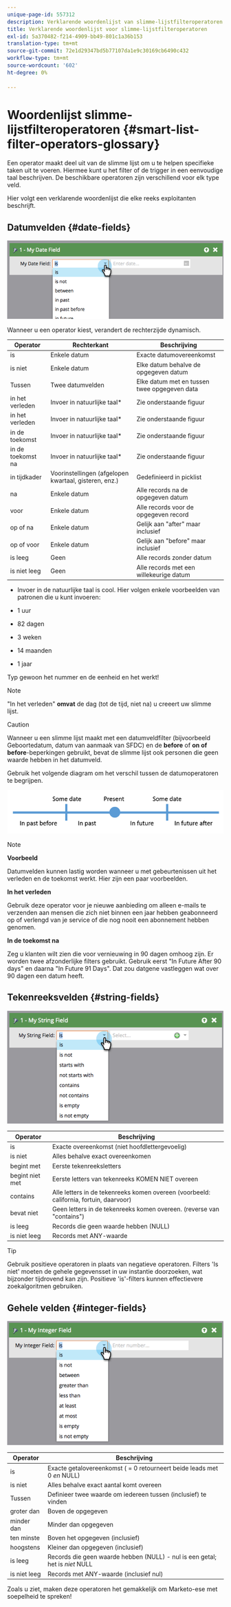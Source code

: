 ```yaml
---
unique-page-id: 557312
description: Verklarende woordenlijst van slimme-lijstfilteroperatoren - Marketo Docs - Productdocumentatie
title: Verklarende woordenlijst voor slimme-lijstfilteroperatoren
exl-id: 5a370482-f214-4909-bb49-801c1a36b153
translation-type: tm+mt
source-git-commit: 72e1d29347bd5b77107da1e9c30169cb6490c432
workflow-type: tm+mt
source-wordcount: '602'
ht-degree: 0%

---
```


# Woordenlijst slimme-lijstfilteroperatoren {#smart-list-filter-operators-glossary}

Een operator maakt deel uit van de slimme lijst om u te helpen specifieke taken uit te voeren. Hiermee kunt u het filter of de trigger in een eenvoudige taal beschrijven. De beschikbare operatoren zijn verschillend voor elk type veld.

Hier volgt een verklarende woordenlijst die elke reeks exploitanten beschrijft.

## Datumvelden {#date-fields}

![](assets/image2014-9-10-17-3a15-3a47.png)

Wanneer u een operator kiest, verandert de rechterzijde dynamisch.

| Operator | Rechterkant | Beschrijving |
|---|---|---|
| is | Enkele datum | Exacte datumovereenkomst |
| is niet | Enkele datum | Elke datum behalve de opgegeven datum |
| Tussen | Twee datumvelden | Elke datum met en tussen twee opgegeven data |
| in het verleden | Invoer in natuurlijke taal* | Zie onderstaande figuur |
| in het verleden | Invoer in natuurlijke taal* | Zie onderstaande figuur |
| in de toekomst | Invoer in natuurlijke taal* | Zie onderstaande figuur |
| in de toekomst na | Invoer in natuurlijke taal* | Zie onderstaande figuur |
| in tijdkader | Voorinstellingen (afgelopen kwartaal, gisteren, enz.) | Gedefinieerd in picklist |
| na | Enkele datum | Alle records na de opgegeven datum |
| voor | Enkele datum | Alle records voor de opgegeven record |
| op of na | Enkele datum | Gelijk aan &quot;after&quot; maar inclusief |
| op of voor | Enkele datum | Gelijk aan &quot;before&quot; maar inclusief |
| is leeg | Geen | Alle records zonder datum |
| is niet leeg | Geen | Alle records met een willekeurige datum |

* Invoer in de natuurlijke taal is cool. Hier volgen enkele voorbeelden van patronen die u kunt invoeren:

* 1 uur
* 82 dagen
* 3 weken
* 14 maanden
* 1 jaar

Typ gewoon het nummer en de eenheid en het werkt!

>[!NOTE]
>
>&quot;In het verleden&quot; **omvat** de dag (tot de tijd, niet na) u creeert uw slimme lijst.

>[!CAUTION]
>
>Wanneer u een slimme lijst maakt met een datumveldfilter (bijvoorbeeld Geboortedatum, datum van aanmaak van SFDC) en de **before** of **on of before**-beperkingen gebruikt, bevat de slimme lijst ook personen die geen waarde hebben in het datumveld.

Gebruik het volgende diagram om het verschil tussen de datumoperatoren te begrijpen.

![](assets/image2014-9-10-17-3a15-3a58.png)

>[!NOTE]
>
>**Voorbeeld**
>
>Datumvelden kunnen lastig worden wanneer u met gebeurtenissen uit het verleden en de toekomst werkt. Hier zijn een paar voorbeelden.
>
>**In het verleden**
>
>Gebruik deze operator voor je nieuwe aanbieding om alleen e-mails te verzenden aan mensen die zich niet binnen een jaar hebben geabonneerd op of verlengd van je service of die nog nooit een abonnement hebben genomen.
>
>**In de toekomst na**
>
>Zeg u klanten wilt zien die voor vernieuwing in 90 dagen omhoog zijn. Er worden twee afzonderlijke filters gebruikt. Gebruik eerst &quot;In Future After 90 days&quot; en daarna &quot;In Future 91 Days&quot;. Dat zou datgene vastleggen wat over 90 dagen een datum heeft.

## Tekenreeksvelden {#string-fields}

![](assets/image2014-9-10-17-3a16-3a6.png)

| Operator | Beschrijving |
|---|---|
| is | Exacte overeenkomst (niet hoofdlettergevoelig) |
| is niet | Alles behalve exact overeenkomen |
| begint met | Eerste tekenreeksletters |
| begint niet met | Eerste letters van tekenreeks KOMEN NIET overeen |
| contains | Alle letters in de tekenreeks komen overeen (voorbeeld: california, fortuin, daarvoor) |
| bevat niet | Geen letters in de tekenreeks komen overeen. (reverse van &quot;contains&quot;) |
| is leeg | Records die geen waarde hebben (NULL) |
| is niet leeg | Records met ANY-waarde |

>[!TIP]
>
>Gebruik positieve operatoren in plaats van negatieve operatoren. Filters &#39;Is niet&#39; moeten de gehele gegevensset in uw instantie doorzoeken, wat bijzonder tijdrovend kan zijn. Positieve &#39;is&#39;-filters kunnen effectievere zoekalgoritmen gebruiken.

## Gehele velden {#integer-fields}

![](assets/image2014-9-10-17-3a16-3a14.png)

<table> 
 <thead> 
  <tr> 
   <th colspan="1" rowspan="1">Operator</th> 
   <th colspan="1" rowspan="1">Beschrijving</th> 
  </tr> 
 </thead> 
 <tbody> 
  <tr> 
   <td colspan="1" rowspan="1">is</td> 
   <td colspan="1" rowspan="1">Exacte getalovereenkomst ( = 0 retourneert beide leads met 0 <em>en</em> NULL)</td> 
  </tr> 
  <tr> 
   <td colspan="1" rowspan="1">is niet</td> 
   <td colspan="1" rowspan="1">Alles behalve exact aantal komt overeen</td> 
  </tr> 
  <tr> 
   <td colspan="1" rowspan="1">Tussen</td> 
   <td colspan="1" rowspan="1">Definieer twee waarde om iedereen tussen (inclusief) te vinden</td> 
  </tr> 
  <tr> 
   <td colspan="1" rowspan="1">groter dan</td> 
   <td colspan="1" rowspan="1">Boven de opgegeven</td> 
  </tr> 
  <tr> 
   <td colspan="1" rowspan="1">minder dan</td> 
   <td colspan="1" rowspan="1">Minder dan opgegeven</td> 
  </tr> 
  <tr> 
   <td colspan="1" rowspan="1">ten minste</td> 
   <td colspan="1" rowspan="1">Boven het opgegeven (inclusief)</td> 
  </tr> 
  <tr> 
   <td colspan="1" rowspan="1">hoogstens</td> 
   <td colspan="1" rowspan="1">Kleiner dan opgegeven (inclusief)</td> 
  </tr> 
  <tr> 
   <td colspan="1" rowspan="1">is leeg</td> 
   <td colspan="1" rowspan="1">Records die geen waarde hebben (NULL) - nul is een getal; het is <em>niet</em> NULL</td> 
  </tr> 
  <tr> 
   <td colspan="1" rowspan="1">is niet leeg</td> 
   <td colspan="1" rowspan="1">Records met ANY-waarde (inclusief nul)</td> 
  </tr> 
 </tbody> 
</table>

Zoals u ziet, maken deze operatoren het gemakkelijk om Marketo-ese met soepelheid te spreken!
